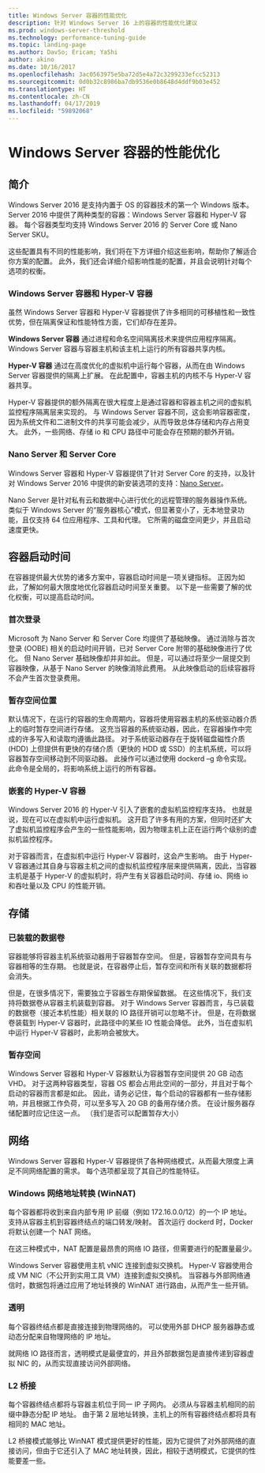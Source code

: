 ```yaml
---
title: Windows Server 容器的性能优化
description: 针对 Windows Server 16 上的容器的性能优化建议
ms.prod: windows-server-threshold
ms.technology: performance-tuning-guide
ms.topic: landing-page
ms.author: DavSo; Ericam; YaShi
author: akino
ms.date: 10/16/2017
ms.openlocfilehash: 3ac0563975e5ba72d5e4a72c3299233efcc52313
ms.sourcegitcommit: 0d0b32c8986ba7db9536e0b8648d4ddf9b03e452
ms.translationtype: HT
ms.contentlocale: zh-CN
ms.lasthandoff: 04/17/2019
ms.locfileid: "59892068"
---
```

# <a name="performance-tuning-windows-server-containers"></a>Windows Server 容器的性能优化

## <a name="introduction"></a>简介
Windows Server 2016 是支持内置于 OS 的容器技术的第一个 Windows 版本。 Server 2016 中提供了两种类型的容器：Windows Server 容器和 Hyper-V 容器。 每个容器类型均支持 Windows Server 2016 的 Server Core 或 Nano Server SKU。 

这些配置具有不同的性能影响，我们将在下方详细介绍这些影响，帮助你了解适合你方案的配置。 此外，我们还会详细介绍影响性能的配置，并且会说明针对每个选项的权衡。

### <a name="windows-server-container-and-hyper-v-containers"></a>Windows Server 容器和 Hyper-V 容器

虽然 Windows Server 容器和 Hyper-V 容器提供了许多相同的可移植性和一致性优势，但在隔离保证和性能特性方面，它们却存在差异。

**Windows Server 容器** 通过进程和命名空间隔离技术来提供应用程序隔离。 Windows Server 容器与容器主机和该主机上运行的所有容器共享内核。

**Hyper-V 容器** 通过在高度优化的虚拟机中运行每个容器，从而在由 Windows Server 容器提供的隔离上扩展。 在此配置中，容器主机的内核不与 Hyper-V 容器共享。

Hyper-V 容器提供的额外隔离在很大程度上是通过容器和容器主机之间的虚拟机监控程序隔离层来实现的。 与 Windows Server 容器不同，这会影响容器密度，因为系统文件和二进制文件的共享可能会减少，从而导致总体存储和内存占用变大。 此外，一些网络、存储 io 和 CPU 路径中可能会存在预期的额外开销。

### <a name="nano-server-and-server-core"></a>Nano Server 和 Server Core

Windows Server 容器和 Hyper-V 容器提供了针对 Server Core 的支持，以及针对 Windows Server 2016 中提供的新安装选项的支持：[Nano Server](https://technet.microsoft.com/windows-server-docs/compute/nano-server/getting-started-with-nano-server)。 

Nano Server 是针对私有云和数据中心进行优化的远程管理的服务器操作系统。 类似于 Windows Server 的“服务器核心”模式，但显著变小了，无本地登录功能，且仅支持 64 位应用程序、工具和代理。 它所需的磁盘空间更少，并且启动速度更快。

## <a name="container-start-up-time"></a>容器启动时间
在容器提供最大优势的诸多方案中，容器启动时间是一项关键指标。 正因为如此，了解如何最大限度地优化容器启动时间至关重要。 以下是一些需要了解的优化权衡，可以提高启动时间。

### <a name="first-logon"></a>首次登录

Microsoft 为 Nano Server 和 Server Core 均提供了基础映像。 通过消除与首次登录 (OOBE) 相关的启动时间开销，已对 Server Core 附带的基础映像进行了优化。 但 Nano Server 基础映像却并非如此。 但是，可以通过将至少一层提交到容器映像，从基于 Nano Server 的映像消除此费用。 从此映像启动的后续容器将不会产生首次登录费用。
### <a name="scratch-space-location"></a>暂存空间位置

默认情况下，在运行的容器的生命周期内，容器将使用容器主机的系统驱动器介质上的临时暂存空间进行存储。 这充当容器的系统驱动器，因此，在容器操作中完成的许多写入和读取均遵循此路径。 对于系统驱动器存在于旋转磁盘磁性介质 (HDD) 上但提供有更快的存储介质（更快的 HDD 或 SSD）的主机系统，可以将容器暂存空间移动到不同驱动器。 此操作可以通过使用 dockerd –g 命令实现。 此命令是全局的，将影响系统上运行的所有容器。

### <a name="nested-hyper-v-containers"></a>嵌套的 Hyper-V 容器
Windows Server 2016 的 Hyper-V 引入了嵌套的虚拟机监控程序支持。 也就是说，现在可以在虚拟机中运行虚拟机。 这开启了许多有用的方案，但同时还扩大了虚拟机监控程序会产生的一些性能影响，因为物理主机上正在运行两个级别的虚拟机监控程序。

对于容器而言，在虚拟机中运行 Hyper-V 容器时，这会产生影响。 由于 Hyper-V 容器通过其自身与容器主机之间的虚拟机监控程序层来提供隔离，因此，当容器主机是基于 Hyper-V 的虚拟机时，将产生有关容器启动时间、存储 io、网络 io 和吞吐量以及 CPU 的性能开销。

## <a name="storage"></a>存储
### <a name="mounted-data-volumes"></a>已装载的数据卷

容器能够将容器主机系统驱动器用于容器暂存空间。 但是，容器暂存空间具有与容器相等的生存期。 也就是说，在容器停止后，暂存空间和所有关联的数据都将会消失。

但是，在很多情况下，需要独立于容器生存期保留数据。 在这些情况下，我们支持将数据卷从容器主机装载到容器。 对于 Windows Server 容器而言，与已装载的数据卷（接近本机性能）相关联的 IO 路径开销可以忽略不计。 但是，在将数据卷装载到 Hyper-V 容器时，此路径中的某些 IO 性能会降低。 此外，当在虚拟机中运行 Hyper-V 容器时，此影响会被放大。

### <a name="scratch-space"></a>暂存空间

Windows Server 容器和 Hyper-V 容器默认为容器暂存空间提供 20 GB 动态 VHD。 对于这两种容器类型，容器 OS 都会占用此空间的一部分，并且对于每个启动的容器而言都是如此。 因此，请务必记住，每个启动的容器都有一些存储影响，并且根据工作负荷，可以至多写入 20 GB 的备用存储介质。 在设计服务器存储配置时应记住这一点。
（我们是否可以配置暂存大小）

## <a name="networking"></a>网络
Windows Server 容器和 Hyper-V 容器提供了各种网络模式，从而最大限度上满足不同网络配置的需求。 每个选项都呈现了其自己的性能特征。

### <a name="windows-network-address-translation-winnat"></a>Windows 网络地址转换 (WinNAT)

每个容器都将收到来自内部专用 IP 前缀（例如 172.16.0.0/12）的一个 IP 地址。 支持从容器主机到容器终结点的端口转发/映射。 首次运行 dockerd 时，Docker 将默认创建一个 NAT 网络。

在这三种模式中，NAT 配置是最昂贵的网络 IO 路径，但需要进行的配置量最少。 

Windows Server 容器使用主机 vNIC 连接到虚拟交换机。 Hyper-V 容器使用合成 VM NIC（不公开到实用工具 VM）连接到虚拟交换机。 当容器与外部网络通信时，数据包将通过应用了地址转换的 WinNAT 进行路由，从而产生一些开销。

### <a name="transparent"></a>透明

每个容器终结点都是直接连接到物理网络的。 可以使用外部 DHCP 服务器静态或动态分配来自物理网络的 IP 地址。

就网络 IO 路径而言，透明模式是最便宜的，并且外部数据包是直接传递到容器虚拟 NIC 的，从而实现直接访问外部网络。

### <a name="l2-bridge"></a>L2 桥接
每个容器终结点都将与容器主机位于同一 IP 子网内。 必须从与容器主机相同的前缀中静态分配 IP 地址。 由于第 2 层地址转换，主机上的所有容器终结点都将具有相同的 MAC 地址。

L2 桥接模式能够比 WinNAT 模式提供更好的性能，因为它提供了对外部网络的直接访问，但由于它还引入了 MAC 地址转换，因此，相较于透明模式，它提供的性能要差一些。




